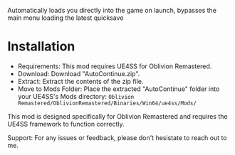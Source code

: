 Automatically loads you directly into the game on launch, bypasses the main menu loading the latest quicksave

# Installation
- Requirements: This mod requires UE4SS for Oblivion Remastered.
- Download: Download "AutoContinue.zip".
- Extract: Extract the contents of the zip file.
- Move to Mods Folder: Place the extracted "AutoContinue" folder into your UE4SS's Mods directory:
`Oblivion Remastered/OblivionRemastered/Binaries/Win64/ue4ss/Mods/`

This mod is designed specifically for Oblivion Remastered and requires the UE4SS framework to function correctly.

Support:
For any issues or feedback, please don't hesistate to reach out to me.
